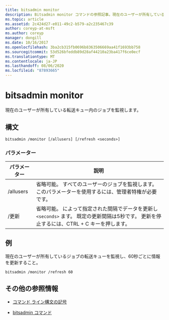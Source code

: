```yaml
---
title: bitsadmin monitor
description: Bitsadmin monitor コマンドの参照記事。現在のユーザーが所有している転送キュー内のジョブを監視します。
ms.topic: article
ms.assetid: 2c424d27-e011-49c2-b579-a2c235467c39
author: coreyp-at-msft
ms.author: coreyp
manager: dongill
ms.date: 10/16/2017
ms.openlocfilehash: 3ba2cb315fb0696b8363506669aa41f1693bb758
ms.sourcegitcommit: 53d526bfeddb89d28af44210a23ba417f6ce0ecf
ms.translationtype: MT
ms.contentlocale: ja-JP
ms.lasthandoff: 08/06/2020
ms.locfileid: "87893665"
---
```

# <a name="bitsadmin-monitor"></a>bitsadmin monitor

現在のユーザーが所有している転送キュー内のジョブを監視します。

## <a name="syntax"></a>構文

```
bitsadmin /monitor [/allusers] [/refresh <seconds>]
```

### <a name="parameters"></a>パラメーター

| パラメーター | 説明 |
| -------------- | -------------- |
| /allusers | 省略可能。 すべてのユーザーのジョブを監視します。 このパラメーターを使用するには、管理者特権が必要です。 |
| /更新 | 省略可能。 によって指定された間隔でデータを更新し `<seconds>` ます。 既定の更新間隔は5秒です。 更新を停止するには、CTRL + C キーを押します。 |

## <a name="examples"></a>例

現在のユーザーが所有しているジョブの転送キューを監視し、60秒ごとに情報を更新すること。

```
bitsadmin /monitor /refresh 60
```

## <a name="additional-references"></a>その他の参照情報

- [コマンド ライン構文の記号](command-line-syntax-key.md)

- [bitsadmin コマンド](bitsadmin.md)
